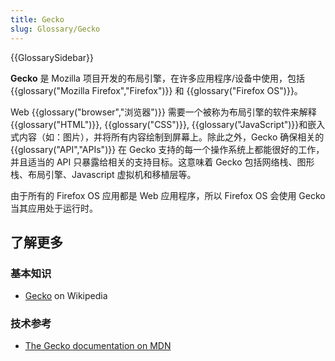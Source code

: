 ```yaml
---
title: Gecko
slug: Glossary/Gecko
---
```


{{GlossarySidebar}}

**Gecko** 是 Mozilla 项目开发的布局引擎，在许多应用程序/设备中使用，包括{{glossary("Mozilla Firefox","Firefox")}} 和 {{glossary("Firefox OS")}}。

Web {{glossary("browser","浏览器")}} 需要一个被称为布局引擎的软件来解释 {{glossary("HTML")}}, {{glossary("CSS")}}, {{glossary("JavaScript")}}和嵌入式内容（如：图片），并将所有内容绘制到屏幕上。除此之外，Gecko 确保相关的 {{glossary("API","APIs")}} 在 Gecko 支持的每一个操作系统上都能很好的工作，并且适当的 API 只暴露给相关的支持目标。这意味着 Gecko 包括网络栈、图形栈、布局引擎、Javascript 虚拟机和移植层等。

由于所有的 Firefox OS 应用都是 Web 应用程序，所以 Firefox OS 会使用 Gecko 当其应用处于运行时。

## 了解更多

### 基本知识

- [Gecko](<https://zh.wikipedia.org/wiki/Gecko_(software)>) on Wikipedia

### 技术参考

- [The Gecko documentation on MDN](/zh-CN/docs/Mozilla/Gecko)
